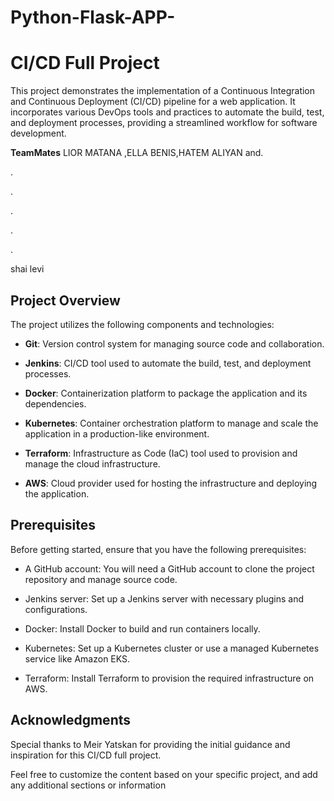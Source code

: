 # Python-Flask-APP-
# CI/CD Full Project

This project demonstrates the implementation of a Continuous Integration and Continuous Deployment (CI/CD) pipeline for a web application. It incorporates various DevOps tools and practices to automate the build, test, and deployment processes, providing a streamlined workflow for software development.


**TeamMates**
LIOR MATANA ,ELLA BENIS,HATEM ALIYAN and.

.

.

.

.

.

shai levi


## Project Overview

The project utilizes the following components and technologies:

- **Git**: Version control system for managing source code and collaboration.

- **Jenkins**: CI/CD tool used to automate the build, test, and deployment processes.

- **Docker**: Containerization platform to package the application and its dependencies.

- **Kubernetes**: Container orchestration platform to manage and scale the application in a production-like environment.

- **Terraform**: Infrastructure as Code (IaC) tool used to provision and manage the cloud infrastructure.

- **AWS**: Cloud provider used for hosting the infrastructure and deploying the application.

## Prerequisites

Before getting started, ensure that you have the following prerequisites:

- A GitHub account: You will need a GitHub account to clone the project repository and manage source code.

- Jenkins server: Set up a Jenkins server with necessary plugins and configurations.

- Docker: Install Docker to build and run containers locally.

- Kubernetes: Set up a Kubernetes cluster or use a managed Kubernetes service like Amazon EKS.

- Terraform: Install Terraform to provision the required infrastructure on AWS.

## Acknowledgments
Special thanks to Meir Yatskan for providing the initial
guidance and inspiration for this CI/CD full project.


Feel free to customize the content based on your specific project, and add any additional sections or information


